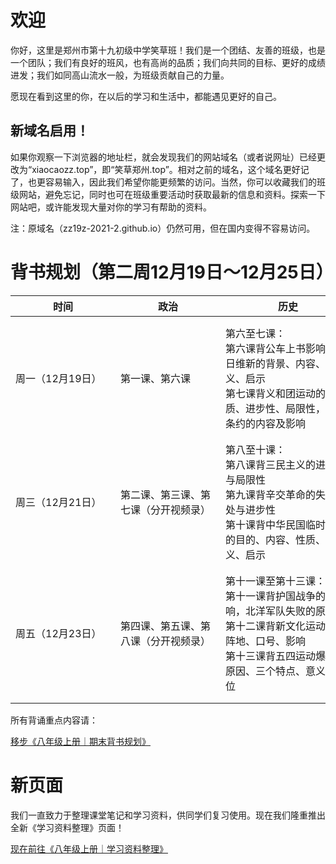 <meta charset="utf-8" />
<meta name="viewport" content="width=device-width, initial-scale=1" />
<link href="https://cdn.jsdelivr.net/npm/bootstrap@5.1.2/dist/css/bootstrap.min.css" rel="stylesheet" />
<script src="https://cdn.jsdelivr.net/npm/bootstrap@5.1.2/dist/js/bootstrap.bundle.min.js"></script>
<nav class="navbar bg-white navbar-light sticky-top">
	<div class="container-fluid">
		<script src="/header.js" type="text/javascript"></script>
	</div>
</nav>
<link rel="stylesheet" type="text/css" href="style.css" />
<link rel="shortcut icon" href="/favicon.ico" />

# 欢迎

你好，这里是郑州市第十九初级中学笑草班！我们是一个团结、友善的班级，也是一个团队；我们有良好的班风，也有高尚的品质；我们向共同的目标、更好的成绩进发；我们如同高山流水一般，为班级贡献自己的力量。

愿现在看到这里的你，在以后的学习和生活中，都能遇见更好的自己。

<div class="card">
	<div class="card-body">
		<h2 class="card-title">新域名启用！</h2>
		<p class="card-text">如果你观察一下浏览器的地址栏，就会发现我们的网站域名（或者说网址）已经更改为“xiaocaozz.top”，即“笑草郑州.top”。相对之前的域名，这个域名更好记了，也更容易输入，因此我们希望你能更频繁的访问。当然，你可以收藏我们的班级网站，避免忘记，同时也可在班级重要活动时获取最新的信息和资料。探索一下网站吧，或许能发现大量对你的学习有帮助的资料。</p>
		<p class="card-text">注：原域名（zz19z-2021-2.github.io）仍然可用，但在国内变得不容易访问。</p>
	</div>
</div>

# 背书规划（第二周12月19日～12月25日）

<div class="table-responsive">
    <table class="table table-bordered">
        <thead>
            <tr>
                <th style="width:10%; min-width:152px">时间</th>
                <th style="width:9%; min-width:152px">政治</th>
                <th style="width:30%; min-width:200px">历史</th>
                <th style="width:10%; min-width:152px">时间</th>
                <th style="width:30%; min-width:200px">地理</th>
                <th style="width:9%; min-width:152px">生物</th>
            </tr>
        </thead>
        <tbody>
            <tr>
                <td>周一（12月19日）</td>
                <td>第一课、第六课</td>
                <td>第六至七课：<br />第六课背公车上书影响，百日维新的背景、内容、意义、启示<br />第七课背义和团运动的性质、进步性、局限性，辛丑条约的内容及影响</td>
                <td>周二（12月20日）</td>
                <td>八年级上册：<br />1. 长江的发源地及上中下游分界城市<br />2. 长江上中下游的治理措施<br />3. 黄河的发源地及上中下游的水能和含沙特点<br />4. 什么是可再生资源和非可再生资源</td>
                <td>八年级上册：<br />背默写条7、8</td>
            </tr>
            <tr>
                <td>周三（12月21日）</td>
                <td>第二课、第三课、第七课（分开视频录）</td>
                <td>第八至十课：<br />第八课背三民主义的进步性与局限性<br />第九课背辛交革命的失败之处与进步性<br />第十课背中华民国临时约法的目的、内容、性质、意义、启示</td>
                <td>周四（12月22日）</td>
                <td>八年级上册：<br />5. 我国自然资源的蕴含的特点<br />6.我国土地资源特征<br />7. 华北平原和西北地区缺水原因<br />8. 我国水资源空间分布和时间分配的特点及治理措施</td>
                <td>八年级上册：<br />背默写条9、10</td>
            </tr>
            <tr>
                <td>周五（12月23日）</td>
                <td>第四课、第五课、第八课（分开视频录）</td>
                <td>第十一课至第十三课：<br />第十一课背护国战争的影响，北洋军队失败的原因<br />第十二课背新文化运动的主阵地、口号、影响<br />第十三课背五四运动爆发的原因、三个特点、意义、地位</td>
                <td>周六（12月24日）</td>
                <td>八年级上册：<br />9. 我国铁路干线分布特点及原因<br />10. 我国农业大兴安岭一线的地理意义<br />11. 种植业，畜牧业，林业适合在哪种地形发展及原因<br />12. 我国四大工业基地分别有哪些有利发展条件</td>
                <td>八年级下册：<br />默写条第一章</td>
            </tr>
        </tbody>
    </table>
</div>

所有背诵重点内容请：

<a type="button" href="/八年级上册｜期末背书规划.html" class="btn btn-outline-primary">移步《八年级上册｜期末背书规划》</a>

# 新页面

我们一直致力于整理课堂笔记和学习资料，供同学们复习使用。现在我们隆重推出全新《学习资料整理》页面！

<a type="button" href="/八年级上册｜学习资料整理.html" class="btn btn-outline-primary">现在前往《八年级上册｜学习资料整理》</a>
